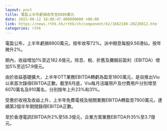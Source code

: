 ```yaml
---
layout: post
title: 電盈上半年虧損收窄至8800萬元
date: 2022-08-12 18:00:47.000000000 +08:00
link: https://news.rthk.hk/rthk/ch/component/k2/1662160-20220812.htm
categories: rthk
---
```


電盈公布，上半年虧損8800萬元，按年收窄72%。派中期息每股9.56港仙，按年微升2%。

期內，收益增加1%至近182.6億元，除息、稅、折舊及攤銷前盈利（EBITDA）增加5%至近57.9億元。

由於收益基礎擴大，上半年OTT業務EBITDA轉虧為盈至1800萬元，是自推出Viu以來首次錄得EBITDA正數。截至6月底，Viu每月活躍用戶及付費用戶分別增至6070萬名及910萬名，分別按年上升23%和31%。

受惠於收視及收益上升，上半年免費電視及相關業務EBITDA轉盈至7900萬元，連續第2個半年期間錄得EBITDA正數。

至於香港電訊EBITDA升2%至58.3億元，企業方案業務EBITDA升35%至3.7億元。
